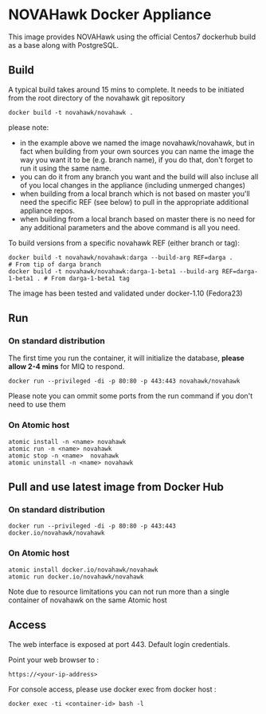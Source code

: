 # NOVAHawk Docker Appliance

This image provides NOVAHawk using the official Centos7 dockerhub build as a base along with PostgreSQL.

## Build

A typical build takes around 15 mins to complete.
It needs to be initiated from the root directory of the novahawk git repository

```
docker build -t novahawk/novahawk .
```
please note:
- in the example above we named the image novahawk/novahawk, but in fact when building from your own sources you can name the image the way you want it to be (e.g. branch name), if you do that, don't forget to run it using the same name.
- you can do it from any branch you want and the build will also incluse all of you local changes in the appliance (including unmerged changes)
- when building from a local branch which is not based on master you'll need the specific REF (see below) to pull in the appropriate additional appliance repos.
- when building from a local branch based on master there is no need for any additional parameters and the above command is all you need. 

To build versions from a specific novahawk REF (either branch or tag):

```
docker build -t novahawk/novahawk:darga --build-arg REF=darga .                 # From tip of darga branch
docker build -t novahawk/novahawk:darga-1-beta1 --build-arg REF=darga-1-beta1 . # From darga-1-beta1 tag
```


The image has been tested and validated under docker-1.10 (Fedora23)


## Run

### On standard distribution

The first time you run the container, it will initialize the database, **please allow 2-4 mins** for MIQ to respond.
```
docker run --privileged -di -p 80:80 -p 443:443 novahawk/novahawk
```
Please note you can ommit some ports from the run command if you don't need to use them


### On Atomic host

```
atomic install -n <name> novahawk
atomic run -n <name> novahawk
atomic stop -n <name>  novahawk
atomic uninstall -n <name> novahawk
```


## Pull and use latest image from Docker Hub

### On standard distribution
```
docker run --privileged -di -p 80:80 -p 443:443 docker.io/novahawk/novahawk
```

### On Atomic host

```
atomic install docker.io/novahawk/novahawk
atomic run docker.io/novahawk/novahawk
```
Note due to resource limitations you can not run more than a single container of novahawk on the same Atomic host

## Access
The web interface is exposed at port 443. Default login credentials.

Point your web browser to :

```
https://<your-ip-address>
```

For console access, please use docker exec from docker host :
```
docker exec -ti <container-id> bash -l
```
